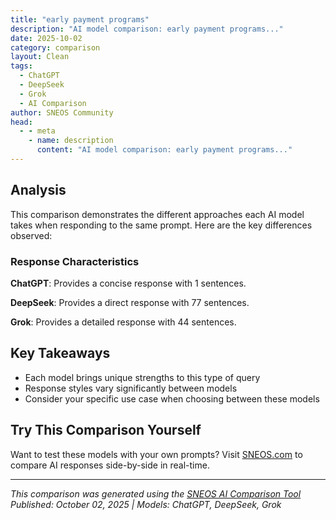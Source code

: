 ```yaml
---
title: "early payment programs"
description: "AI model comparison: early payment programs..."
date: 2025-10-02
category: comparison
layout: Clean
tags:
  - ChatGPT
  - DeepSeek
  - Grok
  - AI Comparison
author: SNEOS Community
head:
  - - meta
    - name: description
      content: "AI model comparison: early payment programs..."
---
```


<ChatComparison
  title="early payment programs"
  prompt="early payment programs"
  :responses='{
    "ChatGPT": "Early payment programs (EPPs) are financial arrangements that allow a buyer to pay their suppliers sooner than the standard payment terms, often in exchange for a discount on the invoice. These programs can benefit both buyers and suppliers by improving cash flow and strengthening supplier relationships. Here are some key points about early payment programs:\n\n### Benefits for Buyers:\n1. **Cost Savings:** By paying invoices early, buyers may negotiate discounts, reducing the overall cost of goods or services.\n2. **Enhanced Supplier Relationships:** Early payments can improve relationships with suppliers, leading to better service and collaboration.\n3. **Improved Cash Management:** By strategically timing payments, buyers can manage their cash flow more effectively.\n\n### Benefits for Suppliers:\n1. **Increased Cash Flow:** Receiving payments quicker allows suppliers to reinvest in their operations or meet other financial obligations more comfortably.\n2. **Reduced Risk:** Early payments can lower the risk of late payment issues and the associated costs.\n3. **Access to Financing:** EPPs can provide an alternative to traditional financing options, often at a lower cost.\n\n### Types of Early Payment Programs:\n1. **Dynamic Discounting:** A system where the discount offered for early payment adjusts based on how early the payment is made.\n2. **Supply Chain Financing:** This involves a third party providing financing to the supplier based on the buyer’s creditworthiness, allowing suppliers to access cash earlier.\n3. **Early Payment Discount Programs:** Set programs where suppliers agree to specific discount terms for early payment of invoices.\n\n### Implementation Considerations:\n- **System Integration:** Companies often need to implement or upgrade their financial systems to manage EPPs effectively.\n- **Supplier Participation:** Not all suppliers may be able or willing to participate due to cash flow needs, so education and communication are key.\n- **Financial Implications:** Companies should assess the cost of financing early payments versus the savings from discounts to determine if an EPP is beneficial.\n\n### Trends:\n- The adoption of technology in EPPs is on the rise, with platforms that facilitate immediate payments and offer better tracking and management solutions.\n- Corporate sustainability initiatives are also impacting EPPs, with buyers considering early payments as a way to promote a more sustainable supply chain.\n\nIf you&#39;re considering implementing an early payment program, it&#39;s essential to evaluate your specific operational needs, supplier capabilities, and financial goals to create a program that works well for all parties involved.",
    "DeepSeek": "Of course. This is a fantastic topic. \u0022Early payment programs\u0022 is a broad term that refers to systems where a company (the \u0022payer\u0022) offers to pay its suppliers or employees earlier than the standard payment terms in exchange for a small discount or fee.\n\nThey are essentially a form of supply chain finance or working capital management.\n\nLet\u0027s break it down into the two main categories and then discuss the pros and cons.\n\n---\n\n### 1. Supplier/Vendor Early Payment Programs\n\nThis is the most common context. A large company (e.g., Walmart, Apple) offers its smaller suppliers the option to get paid immediately instead of waiting 30, 60, or 90 days.\n\n**How it typically works:**\n\n1.  **Standard Process:** A supplier submits an invoice with Net-60 terms.\n2.  **Approval:** The buyer approves the invoice for payment on day 60.\n3.  **The Offer:** A third-party financing partner (like C2FO, Taulia, or PrimeRevenue) or the buyer\u0027s own platform notifies the supplier: \u0022We will pay this $10,000 invoice *today* if you accept a small discount.\u0022\n4.  **Supplier\u0027s Choice:** The supplier agrees to the discount (e.g., 1-2%). They receive $9,800 today instead of $10,000 in 60 days.\n5.  **Settlement:** The financing partner pays the supplier immediately. On the original due date (day 60), the buyer pays the full $10,000 to the financing partner.\n\n**Key Players:**\n*   **Buyer (Large Company):** The entity that owes the money.\n*   **Supplier (Small Business):** The entity waiting to be paid.\n*   **Fintech/Financing Partner:** The intermediary that provides the upfront capital (optional, as some large companies fund it themselves).\n\n---\n\n### 2. Employee Early Wage Access (EWA) Programs\n\nAlso known as \u0022earned wage access\u0022 or \u0022on-demand pay,\u0022 this allows employees to access their already-earned wages before the official payday.\n\n**How it typically works:**\n\n1.  **Earning Wages:** An employee works and accrues wages throughout the pay period.\n2.  **Request for Access:** The employee needs cash before payday. They use an app (like DailyPay, Earnin, or Dave) linked to their employer\u0027s payroll system.\n3.  **Withdrawal:** The employee can withdraw a portion of their earned, but not yet paid, wages (e.g., up to 50% or a fixed dollar amount).\n4.  **Fee/Discount:** The EWA provider may charge a small fee (e.g., $1-$5 per transaction), request an optional \u0022tip,\u0022 or offer it as a free benefit funded by the employer.\n5.  **Payday Reconciliation:** On the official payday, the employee receives their remaining net pay, minus the amount they already withdrew.\n\n---\n\n### Benefits and Drawbacks\n\n#### For Suppliers (in Early Invoice Payment Programs)\n\n| Benefits | Drawbacks |\n| :--- | :--- |\n| **Improved Cash Flow:** The #1 benefit. Turns accounts receivable into immediate cash. | **Cost:** The discount is a cost of capital. It reduces profit margins on that invoice. |\n| **Reduces Need for Debt:** Avoids taking out high-interest business loans or using credit lines. | **Complexity:** Can be confusing to navigate different platforms and offers. |\n| **Predictability:** Provides certainty of payment and helps with financial planning. | **Dependency:** May become reliant on the program if the buyer\u0027s payment terms are excessively long. |\n| **Strengthens Buyer Relationship:** Can be seen as a valuable service from the large client. | |\n\n#### For Buyers (Large Companies)\n\n| Benefits | Drawbacks |\n| :--- | :--- |\n| **Strengthens Supply Chain:** Healthier suppliers are more reliable and innovative. | **Administrative Overhead:** Requires integration with AP systems and managing the program. |\n| **Improves Financial Metrics:** Can extend their own Days Payable Outstanding (DPO) without harming suppliers. | **Cost of Program:** May need to pay fees to the fintech partner or fund the program internally. |\n| **Earns a Return:** If self-funded, the discount they take is a risk-free return on cash. | **Supplier Backlash:** Can be perceived as profiting from their own slow payment terms. |\n\n#### For Employees (in Early Wage Access)\n\n| Benefits | Drawbacks |\n| :--- | --- |\n| **Financial Wellness:** Avoids costly payday loans or overdraft fees for emergency cash needs. | **Fees Add Up:** Small transaction fees can become significant if used frequently. |\n| **Reduces Stress:** Provides a safety net for unexpected expenses. | **Potential for Poor Habits:** Could enable a cycle of living paycheck-to-paycheck without building savings. |\n| **Increased Loyalty:** Often seen as a valuable employee benefit. | **Data Privacy:** Requires sharing financial data with a third-party app. |\n\n#### For Employers (Offering EWA)\n\n| Benefits | Drawbacks |\n| :--- | :--- |\n| **Powerful Recruitment \u0026 Retention Tool:** A highly attractive benefit, especially for hourly workers. | **Integration Cost \u0026 Effort:** Must integrate the EWA platform with payroll and HR systems. |\n| **Increased Productivity:** Financially stressed employees are less productive. | **Potential Liability:** Needs careful vetting of the EWA partner to ensure fair practices. |\n\n---\n\n### Key Considerations\n\n*   **Is it a Loan?** For EWA, this is a critical distinction. Reputable programs frame it as \u0022access to earned wages,\u0022 not a loan, so there\u0027s no debt or credit check.\n*   **The True Cost:** Suppliers and employees must calculate the **Annual Percentage Rate (APR)** or equivalent cost. A 2% discount for getting paid 60 days early is a much higher annualized rate than it seems.\n*   **The Underlying Problem:** These programs can sometimes be a \u0022band-aid\u0022 solution for deeper issues, such as **excessively long payment terms** from large corporations or **insufficient wages** for employees.\n\nIn summary, early payment programs are powerful financial tools that can optimize working capital and provide liquidity. However, their value depends entirely on the cost, the alternatives available, and whether they are used strategically rather than as a necessity driven by poor underlying financial practices.",
    "Grok": "Early payment programs, also known as early payment discounts ordynamic discounting, are initiatives offered by businesses to encourage their customers or clients (typically other businesses) to pay their invoices before the due date. These programs are often used in B2B (business-to-business) transactions to improve cash flow, reduce the risk of late payments, and strengthen supplier-buyer relationships. Here\u0027s a detailed overview of early payment programs, including their mechanics, benefits, and considerations:\n\n### How Early Payment Programs Work\n1. **Discount Offer**: A supplier offers a discount to the buyer if the invoice is paid before the standard payment terms (e.g., Net 30 or Net 60). A common structure is \u00222/10, Net 30,\u0022 which means the buyer gets a 2% discount if they pay within 10 days; otherwise, the full amount is due in 30 days.\n2. **Dynamic Discounting**: In some cases, the discount varies based on how early the payment is made. For example, paying 20 days early might yield a larger discount than paying 5 days early.\n3. **Technology Platforms**: Many companies use supply chain finance platforms or software to automate early payment programs, allowing buyers to select which invoices to pay early and see the associated discounts in real-time.\n\n### Benefits of Early Payment Programs\n#### For Suppliers (Sellers):\n- **Improved Cash Flow**: Receiving payments earlier helps suppliers manage their working capital more effectively, reducing the need for costly loans or credit.\n- **Reduced Risk of Late Payments**: Encouraging early payments minimizes the chances of delays or defaults.\n- **Strengthened Relationships**: Offering discounts can build trust and loyalty with buyers, fostering long-term partnerships.\n\n#### For Buyers:\n- **Cost Savings**: Buyers benefit from discounts, which can improve their profit margins or reduce operational costs.\n- **Better Financial Planning**: Early payment programs allow buyers to optimize their cash management by deciding when to take advantage of discounts.\n- **Improved Supplier Relationships**: Paying early can position buyers as reliable partners, potentially leading to better terms or priority service.\n\n#### For Both Parties:\n- **Efficiency through Automation**: Technology-driven early payment programs reduce manual processes, paperwork, and payment disputes.\n- **Enhanced Supply Chain Stability**: Stronger financial health on both sides contributes to a more resilient supply chain.\n\n### Types of Early Payment Programs\n1. **Static Discounting**: A fixed discount rate for paying within a specific timeframe (e.g., 2% off for payment within 10 days).\n2. **Dynamic Discounting**: Discounts adjust based on the timing of payment, often facilitated by software that calculates savings in real-time.\n3. **Supply Chain Financing**: A third-party financer (e.g., a bank) pays the supplier early on behalf of the buyer, while the buyer repays the financer at a later date, often at a lower cost than traditional loans.\n\n### Considerations and Challenges\n- **Cost to Suppliers**: Offering discounts reduces the revenue per invoice, so suppliers must weigh the benefits of faster cash flow against the cost of the discount.\n- **Buyer Cash Constraints**: Not all buyers have the liquidity to pay early, even with a discount, which may limit participation.\n- **Administrative Burden**: Without automation, managing early payment programs can be complex and time-consuming.\n- **Negotiation Dynamics**: Discounts and terms need to be mutually beneficial; otherwise, they could strain relationships if perceived as unfair.\n- **Technology Adoption**: Both parties often need to adopt compatible systems or platforms to streamline the process, which may involve upfront costs or training.\n\n### Examples of Early Payment Program Structures\n- **2/10, Net 30**: 2% discount if paid within 10 days; otherwise, full payment due in 30 days.\n- **1/15, Net 45**: 1% discount if paid within 15 days; otherwise, full payment due in 45 days.\n- **Dynamic Discounting Example**: A sliding scale where a buyer gets a 3% discount for paying 20 days early, 2% for 15 days early, and 1% for 10 days early.\n\n### Use Cases\nEarly payment programs are widely used in industries like manufacturing, retail, construction, and logistics, where supply chains are complex, and cash flow management is critical. Large corporations often implement these programs to support smaller suppliers who may struggle with long payment terms, while small businesses may use them to attract prompt payments from clients.\n\n### Conclusion\nEarly payment programs are a win-win strategy when implemented effectively, benefiting both suppliers and buyers through improved cash flow, cost savings, and stronger partnerships. However, success depends on clear communication, fair terms, and often the integration of technology to simplify the process. Businesses considering such programs should evaluate their financial position, negotiate mutually beneficial terms, and explore software solutions to manage the program efficiently.\n\nIf you\u0027re looking for specific tools, case studies, or advice on setting up an early payment program, let me know!"
  }'
  published-date="11:36"
/>

## Analysis

This comparison demonstrates the different approaches each AI model takes when responding to the same prompt. Here are the key differences observed:

### Response Characteristics

**ChatGPT**: Provides a concise response with 1 sentences. 

**DeepSeek**: Provides a direct response with 77 sentences. 

**Grok**: Provides a detailed response with 44 sentences. 

## Key Takeaways

- Each model brings unique strengths to this type of query
- Response styles vary significantly between models
- Consider your specific use case when choosing between these models

## Try This Comparison Yourself

Want to test these models with your own prompts? Visit [SNEOS.com](https://sneos.com) to compare AI responses side-by-side in real-time.

---

*This comparison was generated using the [SNEOS AI Comparison Tool](https://sneos.com)*
*Published: October 02, 2025 | Models: ChatGPT, DeepSeek, Grok*
